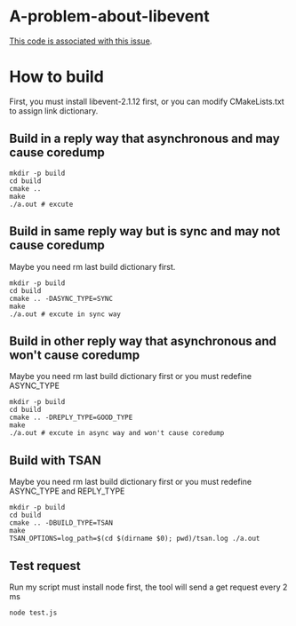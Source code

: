# A-problem-about-libevent
[This code is associated with this issue](https://github.com/libevent/libevent/issues/1420).

# How to build
First, you must install libevent-2.1.12 first, or you can modify CMakeLists.txt to assign link dictionary.

## Build in a reply way that asynchronous and may cause coredump
```
mkdir -p build
cd build
cmake ..
make
./a.out # excute
```
## Build in same reply way but is sync and may not cause coredump
Maybe you need rm last build dictionary first.
```
mkdir -p build
cd build
cmake .. -DASYNC_TYPE=SYNC
make
./a.out # excute in sync way
```
## Build in other reply way that asynchronous and won't cause coredump
Maybe you need rm last build dictionary first or you must redefine ASYNC_TYPE
```
mkdir -p build
cd build
cmake .. -DREPLY_TYPE=GOOD_TYPE
make
./a.out # excute in async way and won't cause coredump
```
## Build with TSAN
Maybe you need rm last build dictionary first or you must redefine ASYNC_TYPE and REPLY_TYPE
```
mkdir -p build
cd build
cmake .. -DBUILD_TYPE=TSAN
make
TSAN_OPTIONS=log_path=$(cd $(dirname $0); pwd)/tsan.log ./a.out
```

## Test request
Run my script must install node first, the tool will send a get request every 2 ms
```
node test.js
```

